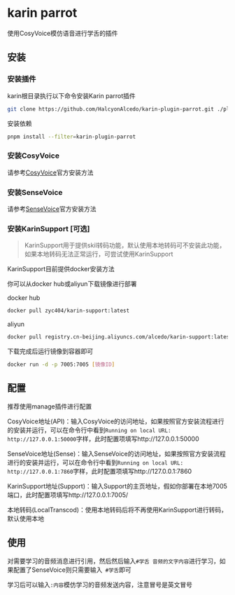 # karin parrot

使用CosyVoice模仿语音进行学舌的插件

## 安装

### 安装插件

karin根目录执行以下命令安装Karin parrot插件
```bash
git clone https://github.com/HalcyonAlcedo/karin-plugin-parrot.git ./plugins/karin-plugin-parrot
```
安装依赖
```bash
pnpm install --filter=karin-plugin-parrot
```

### 安装CosyVoice
请参考[CosyVoice](https://github.com/FunAudioLLM/CosyVoice)官方安装方法

### 安装SenseVoice
请参考[SenseVoice](https://github.com/FunAudioLLM/SenseVoice)官方安装方法

### 安装KarinSupport [可选]
> KarinSupport用于提供skil转码功能，默认使用本地转码可不安装此功能，如果本地转码无法正常运行，可尝试使用KarinSupport

KarinSupport目前提供docker安装方法

你可以从docker hub或aliyun下载镜像进行部署

docker hub
```bash
docker pull zyc404/karin-support:latest
```
aliyun
```bash
docker pull registry.cn-beijing.aliyuncs.com/alcedo/karin-support:latest
```

下载完成后运行镜像到容器即可
```bash
docker run -d -p 7005:7005 [镜像ID]
```
## 配置
推荐使用manage插件进行配置

CosyVoice地址(API)：输入CosyVoice的访问地址，如果按照官方安装流程进行的安装并运行，可以在命令行中看到```Running on local URL:  http://127.0.0.1:50000```字样，此时配置项填写http://127.0.0.1:50000

SenseVoice地址(Sense)：输入SenseVoice的访问地址，如果按照官方安装流程进行的安装并运行，可以在命令行中看到```Running on local URL:  http://127.0.0.1:7860```字样，此时配置项填写http://127.0.0.1:7860

KarinSupport地址(Support)：输入Support的主页地址，假如你部署在本地7005端口，此时配置项填写http://127.0.0.1:7005/

本地转码(LocalTranscod)：使用本地转码后将不再使用KarinSupport进行转码，默认使用本地

## 使用

对需要学习的音频消息进行引用，然后然后输入``` #学舌 音频的文字内容 ```进行学习，如果配置了SenseVoice则只需要输入``` #学舌```即可

学习后可以输入``` :内容 ```模仿学习的音频发送内容，注意冒号是英文冒号
